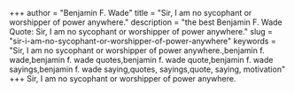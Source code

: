+++
author = "Benjamin F. Wade"
title = "Sir, I am no sycophant or worshipper of power anywhere."
description = "the best Benjamin F. Wade Quote: Sir, I am no sycophant or worshipper of power anywhere."
slug = "sir-i-am-no-sycophant-or-worshipper-of-power-anywhere"
keywords = "Sir, I am no sycophant or worshipper of power anywhere.,benjamin f. wade,benjamin f. wade quotes,benjamin f. wade quote,benjamin f. wade sayings,benjamin f. wade saying,quotes, sayings,quote, saying, motivation"
+++
Sir, I am no sycophant or worshipper of power anywhere.
